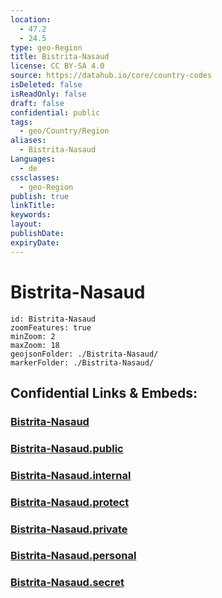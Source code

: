 ```yaml
---
location:
  - 47.2
  - 24.5
type: geo-Region
title: Bistrita-Nasaud
license: CC BY-SA 4.0
source: https://datahub.io/core/country-codes
isDeleted: false
isReadOnly: false
draft: false
confidential: public
tags:
  - geo/Country/Region
aliases:
  - Bistrita-Nasaud
Languages:
  - de
cssclasses:
  - geo-Region
publish: true
linkTitle:
keywords:
layout:
publishDate:
expiryDate:
---
```


# Bistrita-Nasaud

```leaflet
id: Bistrita-Nasaud
zoomFeatures: true 
minZoom: 2 
maxZoom: 18
geojsonFolder: ./Bistrita-Nasaud/
markerFolder: ./Bistrita-Nasaud/
```


## Confidential Links & Embeds: 

### [Bistrita-Nasaud](/_Standards/Earth/Continent/Europe/Europe~East/Romania/Regions~Romania/Romania~Nord-Vest/Bistrita-Nasaud.md) 

### [Bistrita-Nasaud.public](/_public/Earth/Continent/Europe/Europe~East/Romania/Regions~Romania/Romania~Nord-Vest/Bistrita-Nasaud.public.md) 

### [Bistrita-Nasaud.internal](/_internal/Earth/Continent/Europe/Europe~East/Romania/Regions~Romania/Romania~Nord-Vest/Bistrita-Nasaud.internal.md) 

### [Bistrita-Nasaud.protect](/_protect/Earth/Continent/Europe/Europe~East/Romania/Regions~Romania/Romania~Nord-Vest/Bistrita-Nasaud.protect.md) 

### [Bistrita-Nasaud.private](/_private/Earth/Continent/Europe/Europe~East/Romania/Regions~Romania/Romania~Nord-Vest/Bistrita-Nasaud.private.md) 

### [Bistrita-Nasaud.personal](/_personal/Earth/Continent/Europe/Europe~East/Romania/Regions~Romania/Romania~Nord-Vest/Bistrita-Nasaud.personal.md) 

### [Bistrita-Nasaud.secret](/_secret/Earth/Continent/Europe/Europe~East/Romania/Regions~Romania/Romania~Nord-Vest/Bistrita-Nasaud.secret.md)

